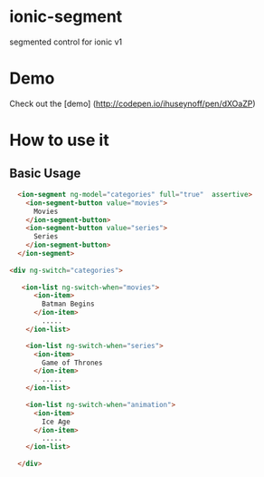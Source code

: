 # ionic-segment
segmented control for ionic v1


# Demo
Check out the [demo] (http://codepen.io/ihuseynoff/pen/dXOaZP)



# How to use it


## Basic Usage
```html
  <ion-segment ng-model="categories" full="true"  assertive>
    <ion-segment-button value="movies">
      Movies
    </ion-segment-button>
    <ion-segment-button value="series">
      Series
    </ion-segment-button>
  </ion-segment>
 
<div ng-switch="categories">
  
   <ion-list ng-switch-when="movies">
      <ion-item>
        Batman Begins
      </ion-item>
        .....
    </ion-list>

    <ion-list ng-switch-when="series">
      <ion-item>
        Game of Thrones
      </ion-item>
        .....
    </ion-list>
    
    <ion-list ng-switch-when="animation">
      <ion-item>
        Ice Age
      </ion-item>
        .....
    </ion-list>
  
  </div>
  ```
